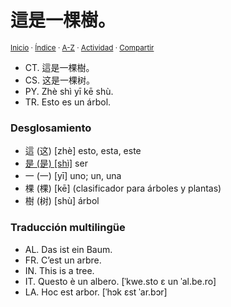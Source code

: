 # 這是一棵樹。
<sup>[Inicio](https://github.com/jucardus.github.io/repo/blob/main/readme.md) · [Índice](https://github.com/jucardus.github.io/repo/blob/main/indices/frases-chinas.md) · [A-Z](https://github.com/jucardus.github.io/repo/blob/main/indices/alfabetico.md) · [Actividad](https://github.com/jucardus.github.io/repo/blob/main/indices/actividad.md) · [Compartir](https://x.com/intent/tweet?text=La%20frase%20china%20%E9%80%99%E6%98%AF%E4%B8%80%E6%A3%B5%E6%A8%B9%E3%80%82%20traducida%20y%20desglosada%20al%20espa%C3%B1ol.%0A%E2%86%92%20https%3A%2F%2Fgithub.com%2Fjucardus%2Frepo%2Fblob%2Fmain%2Fcontenido%2F25%2F04%2F26%2Fzhe4-shi2-yi1-ke1-shu4.md%0A%0A%23frss_chns_jucardus%0A%40jucardus)</sup>

* CT. 這是一棵樹。
* CS. 这是一棵树。
* PY. Zhè shì yī kē shù.
* TR. Esto es un árbol.

### Desglosamiento

* 這 (这) [zhè] esto, esta, este
* [是 (是) [shì]](https://github.com/jucardus.github.io/repo/blob/main/contenido/25/04/26/shi4-26159.md) ser
* 一 (一) [yī] uno; un, una
* 棵 (棵) [kē] (clasificador para árboles y plantas)
* 樹 (树) [shù] árbol

### Traducción multilingüe

* AL. Das ist ein Baum.
* FR. C’est un arbre.
* IN. This is a tree.
* IT. Questo è un albero. [ˈkwe.sto ɛ un ˈal.be.ro]
* LA. Hoc est arbor. [ˈhɔk ɛst ˈar.bɔr]
